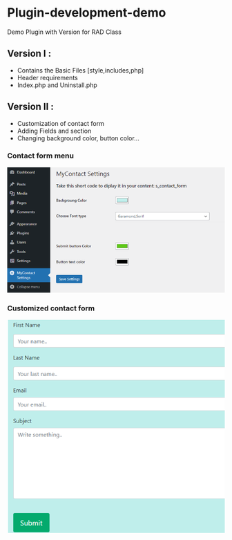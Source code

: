 # Plugin-development-demo
Demo Plugin with Version for RAD Class 


## Version I : 
* Contains the Basic Files [style,includes,php]
* Header requirements
* Index.php and Uninstall.php

## Version II : 
* Customization of contact form
* Adding Fields and section
* Changing background color, button color...

### Contact form menu
![alt text](./Image/p15.png)
### Customized contact form
![alt text](./Image/p16.png)
